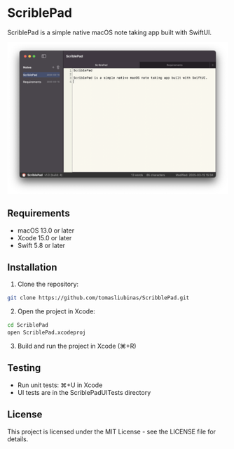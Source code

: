 # ScriblePad

ScriblePad is a simple native macOS note taking app built with SwiftUI.

![ScriblePad Screenshot](docs/Screenshot.png)

## Requirements

- macOS 13.0 or later
- Xcode 15.0 or later
- Swift 5.8 or later

## Installation

1. Clone the repository:
```bash
git clone https://github.com/tomasliubinas/ScribblePad.git
```

2. Open the project in Xcode:
```bash
cd ScriblePad
open ScriblePad.xcodeproj
```

3. Build and run the project in Xcode (⌘+R)

## Testing

- Run unit tests: ⌘+U in Xcode
- UI tests are in the ScriblePadUITests directory

## License

This project is licensed under the MIT License - see the LICENSE file for details.
